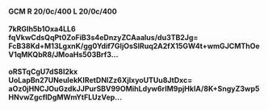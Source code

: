 #### GCM R 20/0c/400 L 20/0c/400
**7kRGIh5b1Oxa4LL6**<br/>**fqVkwCdsQqPt0ZoFiB3s4eDnzyZCAaalus/du3TB2Jg=**<br/>**FcB38Kd+M13LgxnK/gg0Ydif7GIjOsSlRuq2A2fX15GW4t+wmGJCMThOeV1qMKQbR8/JMoaHs503Brf3...**<br/><br/>
**oRSTqCgU7dS8I2kx**<br/>**UoLapBn27UNeuIekKIRetDNIZz6XjlxyoUTUu8JtDxc=**<br/>**aOz0jHNCJOuGzdkJJPurSBV99OMihLdyw6rlM9pjHklA/8K+SngyZ3wp5HNvwZgcflDgMWmYtFLUzVep...**